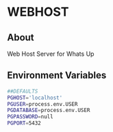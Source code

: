 # WEBHOST

## About

Web Host Server for Whats Up

## Environment Variables

```bash
##DEFAULTS
PGHOST='localhost'
PGUSER=process.env.USER
PGDATABASE=process.env.USER
PGPASSWORD=null
PGPORT=5432
```

